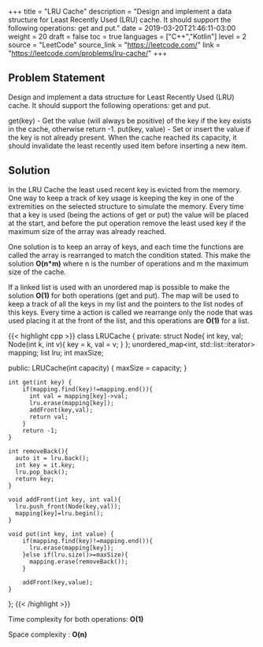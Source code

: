 +++
title = "LRU Cache"
description = "Design and implement a data structure for Least Recently Used (LRU) cache. It should support the following operations: get and put."
date = 2019-03-20T21:46:11-03:00
weight = 20
draft = false
toc = true
languages = ["C++","Kotlin"]
level = 2
source = "LeetCode"
source_link = "https://leetcode.com/"
link = "https://leetcode.com/problems/lru-cache/"
+++
<h2 class="title is-4"> Problem Statement </h2>

Design and implement a data structure for Least Recently Used (LRU) cache. It should support the following operations: get and put.

get(key) - Get the value (will always be positive) of the key if the key exists in the cache, otherwise return -1.
put(key, value) - Set or insert the value if the key is not already present. When the cache reached its capacity,
it should invalidate the least recently used item before inserting a new item.

<h2 class="title is-5"> Solution </h2>

In the LRU Cache the least used recent key is evicted from the memory. One way to keep a track of key usage is keeping the key in one
of the extremities on the selected structure to simulate the memory. Every time that a key is used (being the actions of get or put)
the value will be placed at the start, and before the put operation remove the least used key if the maximum size of the array was already
reached.

One solution is to keep an array of keys, and each time the functions are called the array is rearranged to match the condition stated.
This make the solution **O(n*m)** where n is the number of operations and m the maximum size of the cache.

If a linked list is used with an unordered map is possible to make the solution **O(1)** for both operations (get and put). The map will be
used to keep a track of all the keys in my list and the pointers to the list nodes of this keys. Every time a action is called we rearrange
only the node that was used placing it at the front of the list, and this operations are **O(1)** for a list.

{{< highlight cpp >}}
class LRUCache {
private:
  struct Node{
    int key, val;
    Node(int k, int v){
      key = k, val = v;
    }
  };
  unordered_map<int, std::list<Node>::iterator> mapping;
  list<Node> lru;
  int maxSize;

public:
    LRUCache(int capacity) {
        maxSize = capacity;
    }

    int get(int key) {
        if(mapping.find(key)!=mapping.end()){
          int val = mapping[key]->val;
          lru.erase(mapping[key]);
          addFront(key,val);
          return val;
        }
        return -1;
    }

    int removeBack(){
      auto it = lru.back();
      int key = it.key;
      lru.pop_back();
      return key;
    }

    void addFront(int key, int val){
      lru.push_front(Node(key,val));
      mapping[key]=lru.begin();
    }

    void put(int key, int value) {
        if(mapping.find(key)!=mapping.end()){
          lru.erase(mapping[key]);
        }else if(lru.size()>=maxSize){
          mapping.erase(removeBack());
        }

        addFront(key,value);
    }
};
{{< /highlight >}}

Time complexity for both operations: **O(1)**

Space complexity : **O(n)**
